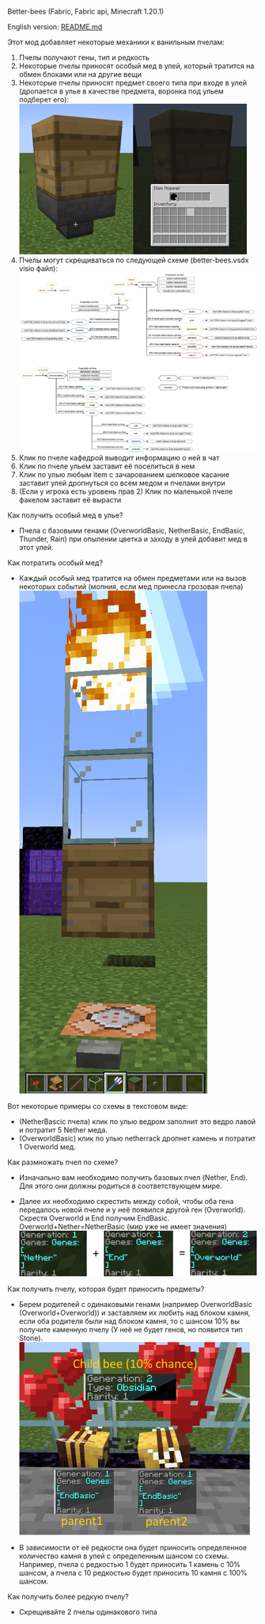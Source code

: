 Better-bees (Fabric, Fabric api, Minecraft 1.20.1)

English version: [README.md](https://github.com/Alexresh/better-bee/blob/master/README.md)

Этот мод добавляет некоторые механики к ванильным пчелам:
1. Пчелы получают гены, тип и редкость
2. Некоторые пчелы приносят особый мед в улей, который тратится на обмен блоками или на другие вещи
3. Некоторые пчелы приносят предмет своего типа при входе в улей (дропается в улье в качестве предмета, воронка под ульем подберет его):
  ![Пример дропа](https://github.com/Alexresh/better-bee/blob/master/images/example2.png?raw=true)
4. Пчелы могут скрещиваться по следующей схеме (better-bees.vsdx visio файл):
  ![Схема дропа и скрещивания](https://github.com/Alexresh/better-bee/blob/master/images/scheme.png?raw=true)
5. Клик по пчеле кафедрой выводит информацию о ней в чат
6. Клик по пчеле ульем заставит её поселиться в нем
7. Клик по улью любым item с зачарованием шелковое касание заставит улей дропнуться со всем медом и пчелами внутри
8. (Если у игрока есть уровень прав 2) Клик по маленькой пчеле факелом заставит её вырасти

Как получить особый мед в улье?
- Пчела с базовыми генами (OverworldBasic, NetherBasic, EndBasic, Thunder, Rain) при опылении цветка и заходу в улей добавит мед в этот улей.

Как потратить особый мед? 
- Каждый особый мед тратится на обмен предметами или на вызов некоторых событий (молния, если мед принесла грозовая пчела)
  ![Пример вызова молнии](https://github.com/Alexresh/better-bee/blob/master/images/example4.png?raw=true)

Вот некоторые примеры со схемы в текстовом виде: 
- (NetherBascic пчела) клик по улью ведром заполнит это ведро лавой и потратит 5 Nether меда. 
- (OverworldBasic) клик по улью netherrack дропнет камень и потратит 1 Overworld мед.

Как размножать пчел по схеме?
- Изначально вам необходимо получить базовых пчел (Nether, End). Для этого они должны родиться в соответствующем мире.

- Далее их необходимо скрестить между собой, чтобы оба гена передалось новой пчеле и у неё появился другой ген (Overworld). Скрестя Overworld и End получим EndBasic. Overworld+Nether=NetherBasic (мир уже не имеет значения)
  ![Как получить Overworld пчелу](https://github.com/Alexresh/better-bee/blob/master/images/example.png?raw=true)

Как получить пчелу, которая будет приносить предметы?
- Берем родителей с одинаковыми генами (например OverworldBasic (Overworld+Overworld)) и заставляем их любить над блоком камня, если оба родителя были над блоком камня, то с шансом 10% вы получите каменную пчелу (У неё не будет генов, но появится тип Stone).
  ![Пример получения обсидиановой пчелы](https://github.com/Alexresh/better-bee/blob/master/images/example3.png?raw=true)

- В зависимости от её редкости она будет приносить определенное количество камня в улей с определенным шансом со схемы.
Например, пчела с редкостью 1 будет приносить 1 камень с 10% шансом, а пчела с 10 редкостью будет приносить 10 камня с 100% шансом.

Как получить более редкую пчелу?
- Скрещивайте 2 пчелы одинакового типа